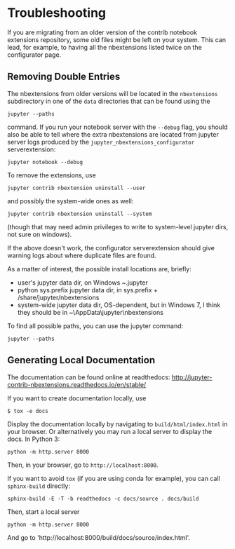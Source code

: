 Troubleshooting
===============

If you are migrating from an older version of the contrib notebook extensions
repository, some old files might be left on your system. This can lead, for
example, to having all the nbextensions listed twice on the configurator page.


Removing Double Entries
-----------------------
The nbextensions from older versions will be located in the `nbextensions`
subdirectory in one of the `data` directories that can be found using the

    jupyter --paths

command. If you run your notebook server with the `--debug` flag, you should 
also be able to tell where the extra nbextensions are located from jupyter 
server logs produced by the `jupyter_nbextensions_configurator` serverextension:

    jupyter notebook --debug

To remove the extensions, use

`jupyter contrib nbextension uninstall --user`

and possibly the system-wide ones as well:

`jupyter contrib nbextension uninstall --system`

(though that may need admin privileges to write to system-level jupyter dirs, not sure on windows).

If the above doesn't work, the configurator serverextension should give warning logs about where duplicate files are found.

As a matter of interest, the possible install locations are, briefly:

 * user's jupyter data dir, on Windows ~\.jupyter
 * python sys.prefix jupyter data dir, in sys.prefix + /share/jupyter/nbextensions
 * system-wide jupyter data dir, OS-dependent, but in Windows 7, I think they should be in ~\AppData\jupyter\nbextensions
 
To find all possible paths, you can use the jupyter command:

    jupyter --paths

Generating Local Documentation
------------------------------

The documentation can be found online at readthedocs: 
    <http://jupyter-contrib-nbextensions.readthedocs.io/en/stable/>

If you want to create documentation locally, use

    $ tox -e docs

Display the documentation locally by navigating to `build/html/index.html`
in your browser. Or alternatively you may run a local server to display the docs.
In Python 3:

    python -m http.server 8000

Then, in your browser, go to `http://localhost:8000`.
   

If you want to avoid `tox` (if you are using conda for example), you can call `sphinx-build` directly: 

    sphinx-build -E -T -b readthedocs -c docs/source . docs/build


Then, start a local server

    python -m http.server 8000

And go to 'http://localhost:8000/build/docs/source/index.html'.
